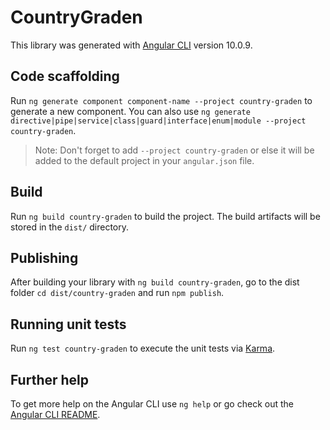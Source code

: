 # CountryGraden

This library was generated with [Angular CLI](https://github.com/angular/angular-cli) version 10.0.9.

## Code scaffolding

Run `ng generate component component-name --project country-graden` to generate a new component. You can also use `ng generate directive|pipe|service|class|guard|interface|enum|module --project country-graden`.
> Note: Don't forget to add `--project country-graden` or else it will be added to the default project in your `angular.json` file. 

## Build

Run `ng build country-graden` to build the project. The build artifacts will be stored in the `dist/` directory.

## Publishing

After building your library with `ng build country-graden`, go to the dist folder `cd dist/country-graden` and run `npm publish`.

## Running unit tests

Run `ng test country-graden` to execute the unit tests via [Karma](https://karma-runner.github.io).

## Further help

To get more help on the Angular CLI use `ng help` or go check out the [Angular CLI README](https://github.com/angular/angular-cli/blob/master/README.md).

